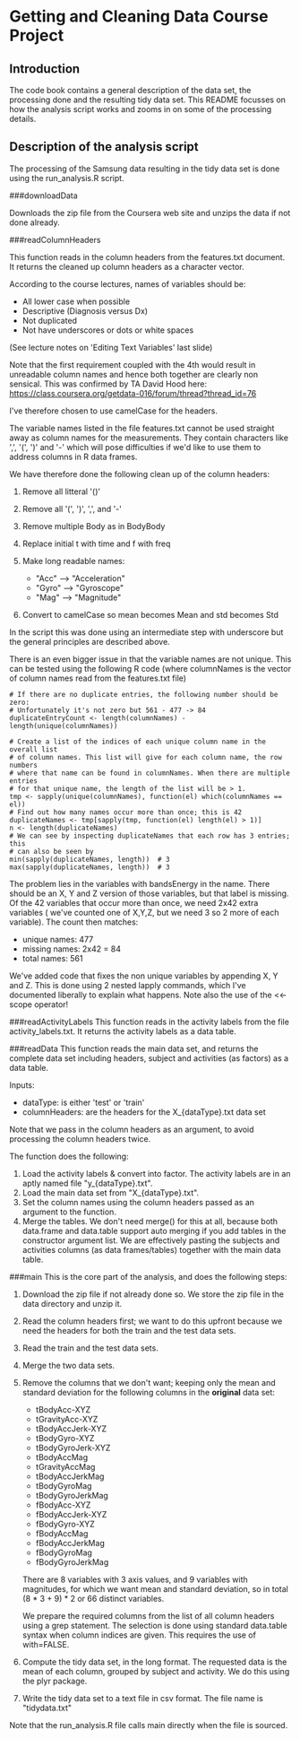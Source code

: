 Getting and Cleaning Data Course Project
========================================

Introduction
------------
The code book contains a general description of the data set, the processing 
done and the resulting tidy data set. This README focusses on how the analysis 
script works and zooms in on some of the processing details.

Description of the analysis script
----------------------------------
The processing of the Samsung data resulting in the tidy data set is done using
the run_analysis.R script.

###downloadData

Downloads the zip file from the Coursera web site and unzips the data if not
done already.

###readColumnHeaders

This function reads in the column headers from the features.txt document. It 
returns the cleaned up column headers as a character vector.

According to the course lectures, names of variables should be:

   - All lower case when possible
   - Descriptive (Diagnosis versus Dx)
   - Not duplicated
   - Not have underscores or dots or white spaces

(See lecture notes on 'Editing Text Variables' last slide)

Note that the first requirement coupled with the 4th would result in 
unreadable column names and hence both together are clearly non sensical.
This was confirmed by TA David Hood here:
https://class.coursera.org/getdata-016/forum/thread?thread_id=76

I've therefore chosen to use camelCase for the headers.

The variable names listed in the file features.txt cannot be used straight 
away as column names for the measurements. They contain characters like ',', 
'(', ')' and '-' which will pose difficulties if we'd like to use them to 
address columns in R data frames.

We have therefore done the following clean up of the column headers:

1. Remove all litteral '()'
2. Remove all '(', ')', ',', and '-'
3. Remove multiple Body as in BodyBody
4. Replace initial t with time and f with freq
5. Make long readable names:

   * "Acc" --> "Acceleration"
   * "Gyro" --> "Gyroscope"
   * "Mag" --> "Magnitude"
6. Convert to camelCase so mean becomes Mean and std becomes Std

In the script this was done using an intermediate step with underscore but the
general principles are described above.

There is an even bigger issue in that the variable names are not unique. This 
can be tested using the following R code (where columnNames is the vector of 
column names read from the features.txt file)
```
# If there are no duplicate entries, the following number should be zero:
# Unfortunately it's not zero but 561 - 477 -> 84
duplicateEntryCount <- length(columnNames) - length(unique(columnNames))

# Create a list of the indices of each unique column name in the overall list
# of column names. This list will give for each column name, the row numbers 
# where that name can be found in columnNames. When there are multiple entries 
# for that unique name, the length of the list will be > 1. 
tmp <- sapply(unique(columnNames), function(el) which(columnNames == el))
# Find out how many names occur more than once; this is 42
duplicateNames <- tmp[sapply(tmp, function(el) length(el) > 1)]
n <- length(duplicateNames)
# We can see by inspecting duplicateNames that each row has 3 entries; this
# can also be seen by
min(sapply(duplicateNames, length))  # 3
max(sapply(duplicateNames, length))  # 3
```
The problem lies in the variables with bandsEnergy in the name. There should be
an X, Y and Z version of those variables, but that label is missing.  
Of the 42 variables that occur more than once, we need 2x42 extra variables (
we've counted one of X,Y,Z, but we need 3 so 2 more of each variable). The 
count then matches: 

* unique names: 477
* missing names: 2x42 = 84
* total names: 561

We've added code that fixes the non unique variables by appending X, Y and Z. 
This is done using 2 nested lapply commands, which I've documented liberally 
to explain what happens. Note also the use of the <<- scope operator!

###readActivityLabels
This function reads in the activity labels from the file activity_labels.txt.
It returns the activity labels as a data table.

###readData
This function reads the main data set, and returns the complete data set 
including headers, subject and activities (as factors) as a data table.

Inputs:

   - dataType: is either 'test' or 'train'
   - columnHeaders: are the headers for the X_{dataType}.txt data set

Note that we pass in the column headers as an argument, to avoid processing
the column headers twice.

The function does the following:

1. Load the activity labels & convert into factor. The activity labels
    are in an aptly named file "y_{dataType}.txt". 
2. Load the main data set from "X_{dataType}.txt". 
3. Set the column names using the column headers passed as an argument to 
   the function.
4. Merge the tables. We don't need merge() for this at all, because both
   data.frame and data.table support auto merging if you add tables in the
   constructor argument list. We are effectively pasting the subjects and
   activities columns (as data frames/tables) together with the main data
   table.

###main
This is the core part of the analysis, and does the following steps:    
    
1. Download the zip file if not already done so. We store the zip file in
   the data directory and unzip it.
2. Read the column headers first; we want to do this upfront because we need
   the headers for both the train and the test data sets.
3. Read the train and the test data sets.
4. Merge the two data sets.
5. Remove the columns that we don't want; keeping only the mean and standard 
   deviation for the following columns in the **original** data set:
   
    * tBodyAcc-XYZ
    * tGravityAcc-XYZ
    * tBodyAccJerk-XYZ
    * tBodyGyro-XYZ
    * tBodyGyroJerk-XYZ
    * tBodyAccMag
    * tGravityAccMag
    * tBodyAccJerkMag
    * tBodyGyroMag
    * tBodyGyroJerkMag
    * fBodyAcc-XYZ
    * fBodyAccJerk-XYZ
    * fBodyGyro-XYZ
    * fBodyAccMag
    * fBodyAccJerkMag
    * fBodyGyroMag
    * fBodyGyroJerkMag
   
   There are 8 variables with 3 axis values, and 9 variables with magnitudes, 
   for which we want mean and standard deviation, so in total (8 * 3 + 9) * 2 or
   66 distinct variables. 
   
   We prepare the required columns from the list of all column headers 
   using a grep statement. The selection is done using standard data.table
   syntax when column indices are given. This requires the use of with=FALSE.
   
6. Compute the tidy data set, in the long format. The requested data is the 
   mean of each column, grouped by subject and activity. We do this using the 
   plyr package. 
   
7. Write the tidy data set to a text file in csv format. The file name is 
   "tidydata.txt"

Note that the run_analysis.R file calls main directly when the file is sourced.
